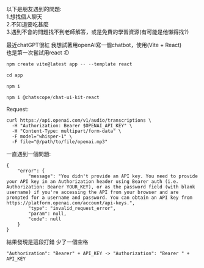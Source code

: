 以下是朋友遇到的問題:  
1.想找個人聊天  
2.不知道要吃甚麼  
3.遇到不會的問題找不到老師解答，或是免費的學習資源(有可能是他懶得找?)  

最近chatGPT很紅 我想試著用openAI寫一個chatbot，使用(Vite + React)  
也是第一次嘗試用react :D

```javascript
npm create vite@latest app -- --template react

cd app

npm i

npm i @chatscope/chat-ui-kit-react
```
Request:  
```
curl https://api.openai.com/v1/audio/transcriptions \
  -H "Authorization: Bearer $OPENAI_API_KEY" \
  -H "Content-Type: multipart/form-data" \
  -F model="whisper-1" \
  -F file="@/path/to/file/openai.mp3"
```
一直遇到一個問題:    
```
{
    "error": {
        "message": "You didn't provide an API key. You need to provide your API key in an Authorization header using Bearer auth (i.e. Authorization: Bearer YOUR_KEY), or as the password field (with blank username) if you're accessing the API from your browser and are prompted for a username and password. You can obtain an API key from https://platform.openai.com/account/api-keys.",
        "type": "invalid_request_error",
        "param": null,
        "code": null
    }
}
```
結果發現是這段打錯 少了一個空格
```
"Authorization": "Bearer" + API_KEY -> "Authorization": "Bearer " + API_KEY

```
